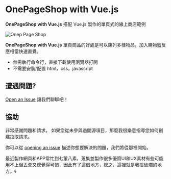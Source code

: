# OnePageShop with Vue.js

**OnePageShop with Vue.js** 搭配 Vue.js 製作的單頁式的線上商店範例

![Onep Page Shop](/images/OnepPage-Shop.png "OnepPageShop")


**OnePageShop with Vue.js** 單頁商品的好處是可以陳列多樣物品，加入購物籃反應相當快速直覺。

- 無需執行命令行，直接下載使用瀏覽器打開
- 不需要安裝/配置 html，css，javascript

## 遭遇問題?

[Open an Issue](https://github.com/vincent531/css/issues/new) 讓我們聊聊吧！


## 協助

非常感謝問題和請求。 如果您從未參與過開源項目，那麼我很樂意指導您如何創建拉取請求。

你可以從 [opening an issue](https://github.com/vincent531/css/issues/new) 描述你想要解決的問題，我們將從那裡開始。

最近製作網頁和APP常忙到七葷八素，蒐集並製作很多優質UI和UX素材有些可能用不上但丟棄又總覺得可惜，因此有了這個地方，總之，這裡就是我撿破爛的地方。:cyclone:
